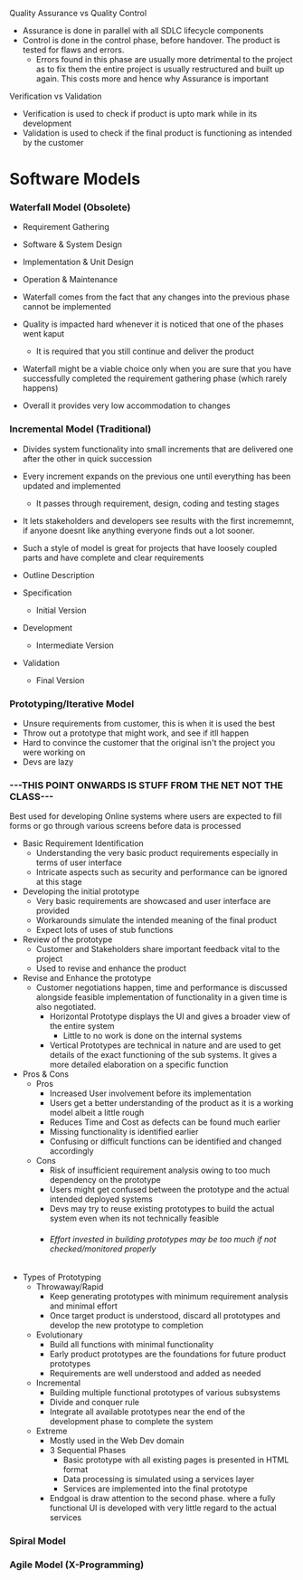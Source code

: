 Quality Assurance vs Quality Control
- Assurance is done in parallel with all SDLC lifecycle components
- Control is done in the control phase, before handover. The product is tested for flaws and errors.
	- Errors found in this phase are usually more detrimental to the project as to fix them the entire project is usually restructured and built up again. This costs more and hence why Assurance is important

Verification vs Validation
- Verification is used to check if product is upto mark while in its development
- Validation is used to check if the final product is functioning as intended by the customer

# Software Models

### Waterfall Model (Obsolete)
- Requirement Gathering 
- Software & System Design
- Implementation & Unit Design
- Operation & Maintenance

- Waterfall comes from the fact that any changes into the previous phase cannot be implemented
- Quality is impacted hard whenever it is noticed that one of the phases went kaput
	- It is required that you still continue and deliver the product
- Waterfall might be a viable choice only when you are sure that you have successfully completed the requirement gathering phase (which rarely happens)
- Overall it provides very low accommodation to changes

### Incremental Model (Traditional)
- Divides system functionality into small increments that are delivered one after the other in quick succession
- Every increment expands on the previous one until everything has been updated and implemented
	- It passes through requirement, design, coding and testing stages
- It lets stakeholders and developers see results with the first incrememnt, if anyone doesnt like anything everyone finds out a lot sooner.
- Such a style of model is great for projects that have loosely coupled parts and have complete and clear requirements

- Outline Description
- Specification
	- Initial Version
- Development
	- Intermediate Version
- Validation
	- Final Version

### Prototyping/Iterative Model
- Unsure requirements from customer, this is when it is used the best
- Throw out a prototype that might work, and see if itll happen
- Hard to convince the customer that the original isn't the project you were working on
- Devs are lazy

### ---THIS POINT ONWARDS IS STUFF FROM THE NET NOT THE CLASS---
Best used for developing Online systems where users are expected to fill forms or go through various screens before data is processed
- Basic Requirement Identification
	- Understanding the very basic product requirements especially in terms of user interface
	- Intricate aspects such as security and performance can be ignored at this stage
- Developing the initial prototype
	- Very basic requirements are showcased and user interface are provided
	- Workarounds simulate the intended meaning of the final product
	- Expect lots of uses of stub functions
- Review of the prototype
	- Customer and Stakeholders share important feedback vital to the project 
	- Used to revise and enhance the product
- Revise and Enhance the prototype
	- Customer negotiations happen, time and performance is discussed alongside feasible implementation of functionality in a given time is also negotiated.
		- Horizontal Prototype displays the UI and gives a broader view of the entire system
			- Little to no work is done on the internal systems
		- Vertical Prototypes are technical in nature and are used to get details of the exact functioning of the sub systems. It gives a more detailed elaboration on a specific function
- Pros & Cons
	- Pros
		- Increased User involvement before its implementation
		- Users get a better understanding of the product as it is a working model albeit a little rough
		- Reduces Time and Cost as defects can be found much earlier
		- Missing functionality is identified earlier
		- Confusing or difficult functions can be identified and changed accordingly
	- Cons
		- Risk of insufficient requirement analysis owing to too much dependency on the prototype
		- Users might get confused between the prototype and the actual intended deployed systems
		- Devs may try to reuse existing prototypes to build the actual system even when its not technically feasible
		- ###### Effort invested in building prototypes may be too much if not checked/monitored properly
- Types of Prototyping
	- Throwaway/Rapid
		- Keep generating prototypes with minimum requirement analysis and minimal effort
		- Once target product is understood, discard all prototypes and develop the new prototype to completion
	- Evolutionary
		- Build all functions with minimal functionality 
		- Early product prototypes are the foundations for future product prototypes
		- Requirements are well understood and added as needed
	- Incremental
		- Building multiple functional prototypes of various subsystems
		- Divide and conquer rule 
		- Integrate all available prototypes near the end of the development phase to complete the system
	- Extreme
		- Mostly used in the Web Dev domain
		- 3 Sequential Phases
			- Basic prototype with all existing pages is presented in HTML format
			- Data processing is simulated using a services layer
			- Services are implemented into the final prototype 
		- Endgoal is draw attention to the second phase. where a fully functional UI is developed with very little regard to the actual services

### Spiral Model


### Agile Model (X-Programming)

